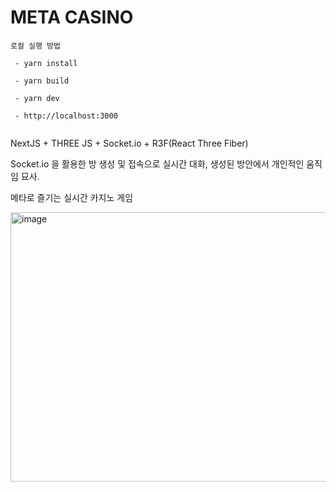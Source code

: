 # META CASINO

```
로컬 실행 방법

 - yarn install

 - yarn build

 - yarn dev
 
 - http://localhost:3000
 
 ```

NextJS + THREE JS + Socket.io + R3F(React Three Fiber)

Socket.io 을 활용한 방 생성 및 접속으로 실시간 대화, 생성된 방안에서 개인적인 움직임 묘사.

메타로 즐기는 실시간 카지노 게임


<img width="528" height="431" alt="image" src="https://github.com/user-attachments/assets/4b1bf919-2460-4263-aeb0-38521db564aa" />

